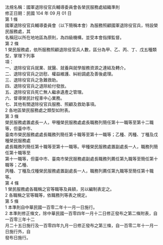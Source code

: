 法規名稱：國軍退除役官兵輔導委員會各榮民服務處組織準則  
修正日期：民國 104 年 09 月 01 日  
第 1 條  
國軍退除役官兵輔導委員會（以下簡稱本會）為服務照顧國軍退除役官兵，特設榮民服務處，其  
名稱冠以所在地地區為原則，為四級機構，並受本會指揮監督。  
第 2 條  
1 榮民服務處，依所服務照顧退除役官兵人數，區分為甲、乙、丙、丁、戊五種類型，掌理下列事  
項：  
一、退除役官兵就業、就醫、就養與就學服務資源之連結及轉介。  
二、退除役官兵之訪慰、權益維護、糾紛調處及善後處理。  
三、退除役官兵之急難救助。  
四、退除役官兵之退除給付發放。  
五、退除役官兵死亡無人繼承遺產之管理。  
六、督導榮民計程車中心業務。  
七、其他有關退除役官兵服務、照顧及救助事項。  
2 各地區榮民服務處之類型如附表。  
第 3 條  
榮民服務處置處長一人，甲種榮民服務處處長職務列簡任第十一職等至第十二職等，但臺中市、  
臺南市榮民服務處處長職務列簡任第十職等至第十一職等；乙種、丙種、丁種及戊種榮民服務處  
處長職務列簡任第十職等至第十一職等。甲種榮民服務處置副處長一人，職務列簡任第十職等至  
第十一職等，但臺中市、臺南市榮民服務處副處長職務列薦任第九職等至簡任第十職等；乙種、  
丙種、丁種及戊種榮民服務處置副處長一人，職務列薦任第九職等至簡任第十職等。  
第 4 條  
1 榮民服務處各職稱之官等職等及員額，另以編制表定之。  
2 各職稱之官等職等，依職務列等表之規定。  
第 5 條  
1 本準則自中華民國一百零二年十一月一日施行。  
2 本準則修正條文，除中華民國一百零四年一月十二日修正發布之第二條附表，自一百零三年十二  
月二十五日施行及一百零四年九月一日修正發布之第三條，自一百零二年十一月一日施行外，自  
發布日施行。  


